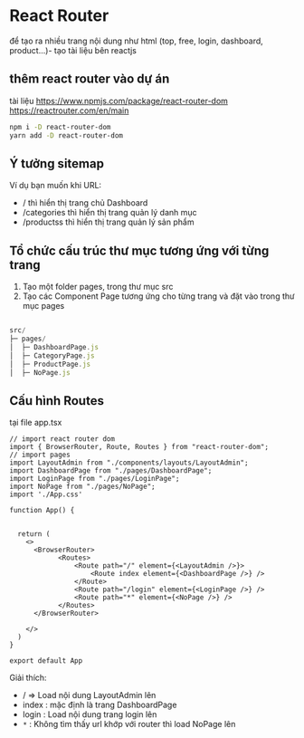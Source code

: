 # React Router

để tạo ra nhiều trang nội dung như html (top, free, login, dashboard, product...)- tạo tài liệu bên reactjs

## thêm react router vào dự án
tài liệu <https://www.npmjs.com/package/react-router-dom>
<https://reactrouter.com/en/main>

```bash
npm i -D react-router-dom
yarn add -D react-router-dom
```
## Ý tưởng sitemap

Ví dụ bạn muốn khi URL:

- / thì hiển thị trang chủ Dashboard
- /categories thì hiển thị trang quản lý danh mục
- /productss thì hiển thị trang quản lý sản phẩm

## Tổ chức cấu trúc thư mục tương ứng với từng trang

1. Tạo một folder pages, trong thư mục src
2. Tạo các Component Page tương ứng cho từng trang và đặt vào trong thư mục pages

```js

src/
├─ pages/
│  ├─ DashboardPage.js
│  ├─ CategoryPage.js
│  ├─ ProductPage.js
│  ├─ NoPage.js

```
## Cấu hình Routes 

tại file app.tsx
```tsx
// import react router dom
import { BrowserRouter, Route, Routes } from "react-router-dom";
// import pages
import LayoutAdmin from "./components/layouts/LayoutAdmin";
import DashboardPage from "./pages/DashboardPage";
import LoginPage from "./pages/LoginPage";
import NoPage from "./pages/NoPage";
import './App.css'

function App() {


  return (
    <>
      <BrowserRouter>
            <Routes>
                <Route path="/" element={<LayoutAdmin />}>
                    <Route index element={<DashboardPage />} />
                </Route>
                <Route path="/login" element={<LoginPage />} />
                <Route path="*" element={<NoPage />} />
            </Routes>
      </BrowserRouter>
      
    </>
  )
}

export default App

```

Giải thích:

- / => Load nội dung LayoutAdmin lên
- index : mặc định là trang DashboardPage 
- login : Load nội dung trang login lên
- `*` : Không tìm thấy url khớp với router thì load NoPage lên

